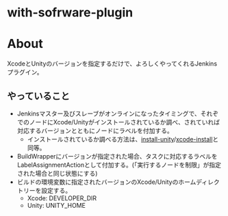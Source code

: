 with-sofrware-plugin
====================

# About
XcodeとUnityのバージョンを指定するだけで、よろしくやってくれるJenkinsプラグイン。

## やっていること
 - Jenkinsマスター及びスレーブがオンラインになったタイミングで、それぞでのノードにXcode/Unityがインストールされているか調べ、されていれば対応するバージョンとともにノードにラベルを付加する。
   - インストールされているか調べる方法は、[install-unity](https://github.com/sttz/install-unity)/[xcode-install](https://github.com/neonichu/xcode-install)と同等。
 - BuildWrapperにバージョンが指定された場合、タスクに対応するラベルをLabelAssignmentActionとして付加する。(「実行するノードを制限」が指定された場合と同じ状態にする)
 - ビルドの環境変数に指定されたバージョンのXcode/Unityのホームディレクトリーを設定する。
   - Xcode: DEVELOPER_DIR
   - Unity: UNITY_HOME

